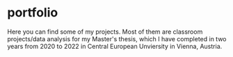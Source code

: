# portfolio
Here you can find some of my projects.
Most of them are classroom projects/data analysis for my Master's thesis, which I have completed in two years from 2020 to 2022 in Central European Unviersity in Vienna, Austria.

